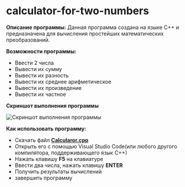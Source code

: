 # calculator-for-two-numbers

**Описание программы:**
Данная программа создана на языке C++ и предназначена для вычисления простейших математических преобразований.

**Возможности программы:**
- Ввести 2 числа
- Вывести их сумму
- Вывести их разность
- Вывести их среднее арифметическое
- Вывести их произведение
- Вывести их частное

**Скриншот выполнения программы**

![Скриншот выполнения программы](https://github.com/shpeeps/vvedenie/blob/d05e9c4ab1a1e9b35edf4feb71d6dd7719e71315/%D0%A1%D0%BA%D1%80%D0%B8%D0%BD%D1%88%D0%BE%D1%82%20%D0%BF%D1%80%D0%BE%D0%B3%D1%80%D0%B0%D0%BC%D0%BC%D1%8B.png "Скриншот")

**Как использовать программу:**
- Скачать файл **[Calcularor.cpp](https://github.com/shpeeps/calculator-for-two-numbers/blob/fc4ef743a2b6d76420aa63dbfb751eb1a0be96bc/Calcularor.cpp)**
- Открыть его с помощью Visual Studio Code(или любого другого компилятора, поддерживающего язык C++)
- Нажать клавишу **F5** на клавиатуре
- Ввести два числа, нажать клавишу **ENTER**
- Получить результаты вычислений
- завершить программу
